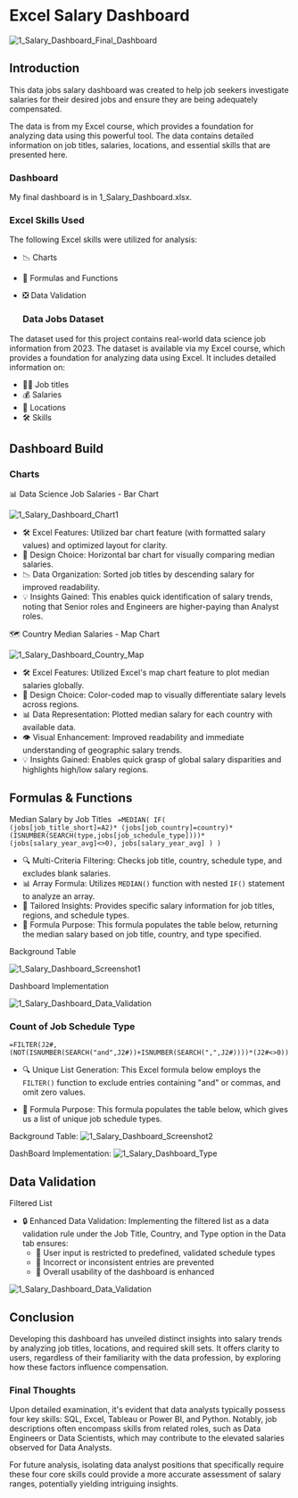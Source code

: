 # Excel Salary Dashboard
![1_Salary_Dashboard_Final_Dashboard](https://github.com/user-attachments/assets/7cc3d5d1-5f6f-431c-a23b-8d0896016a1a)

## Introduction
This data jobs salary dashboard was created to help job seekers investigate salaries for their desired jobs and ensure they are being adequately compensated.

The data is from my Excel course, which provides a foundation for analyzing data using this powerful tool. The data contains detailed information on job titles, salaries, locations, and essential skills that are presented here.

  ### Dashboard
 My final dashboard is in 1_Salary_Dashboard.xlsx.
  
  ### Excel Skills Used
The following Excel skills were utilized for analysis:

* 📉 Charts
* 🧮 Formulas and Functions
* ❎ Data Validation

  ### Data Jobs Dataset
The dataset used for this project contains real-world data science job information from 2023. The dataset is available via my Excel course, which provides a foundation for analyzing data using Excel. It includes detailed information on:

* 👨‍💼 Job titles
* 💰 Salaries
* 📍 Locations
* 🛠️ Skills

## Dashboard Build
 ### Charts
 
📊 Data Science Job Salaries - Bar Chart

![1_Salary_Dashboard_Chart1](https://github.com/user-attachments/assets/e28db1e6-ea1b-4955-8ff3-f9069c3b0bb5)

* 🛠️ Excel Features: Utilized bar chart feature (with formatted salary values) and optimized layout for clarity.
* 🎨 Design Choice: Horizontal bar chart for visually comparing median salaries.
* 📉 Data Organization: Sorted job titles by descending salary for improved readability.
* 💡 Insights Gained: This enables quick identification of salary trends, noting that Senior roles and Engineers are higher-paying than Analyst roles.
 
🗺️ Country Median Salaries - Map Chart

![1_Salary_Dashboard_Country_Map](https://github.com/user-attachments/assets/c59c5f82-bca4-4aff-8a7f-6963620d712d)

* 🛠️ Excel Features: Utilized Excel's map chart feature to plot median salaries globally.
* 🎨 Design Choice: Color-coded map to visually differentiate salary levels across regions.
* 📊 Data Representation: Plotted median salary for each country with available data.
* 👁️ Visual Enhancement: Improved readability and immediate understanding of geographic salary trends.
* 💡 Insights Gained: Enables quick grasp of global salary disparities and highlights high/low salary regions.

## Formulas & Functions

Median Salary by Job Titles
<code>
=MEDIAN(
IF(
    (jobs[job_title_short]=A2)*
    (jobs[job_country]=country)*
    (ISNUMBER(SEARCH(type,jobs[job_schedule_type])))*
    (jobs[salary_year_avg]<>0),
    jobs[salary_year_avg]
)
)
</code>

* 🔍 Multi-Criteria Filtering: Checks job title, country, schedule type, and excludes blank salaries.
* 📊 Array Formula: Utilizes <code>MEDIAN()</code> function with nested <code>IF()</code> statement to analyze an array.
* 🎯 Tailored Insights: Provides specific salary information for job titles, regions, and schedule types.
* 🔢 Formula Purpose: This formula populates the table below, returning the median salary based on job title, country, and type specified.

Background Table

![1_Salary_Dashboard_Screenshot1](https://github.com/user-attachments/assets/44c60401-36d3-48c6-bfbe-99d6c859d07b)

Dashboard Implementation

![1_Salary_Dashboard_Data_Validation](https://github.com/user-attachments/assets/b9c639f6-f47e-4486-9026-013768006a9e)

### Count of Job Schedule Type
<code>=FILTER(J2#,(NOT(ISNUMBER(SEARCH("and",J2#))+ISNUMBER(SEARCH(",",J2#))))*(J2#<>0))</code>
* 🔍 Unique List Generation: This Excel formula below employs the <code>FILTER()</code> function to exclude entries containing "and" or commas, and omit zero values.

* 🔢 Formula Purpose: This formula populates the table below, which gives us a list of unique job schedule types.

Background Table:
![1_Salary_Dashboard_Screenshot2](https://github.com/user-attachments/assets/0075345b-6032-466d-b483-08d47ec5cb71)

DashBoard Implementation:
![1_Salary_Dashboard_Type](https://github.com/user-attachments/assets/b257dcf1-5df5-4475-9ae5-43ffbe25c840)

## Data Validation

Filtered List 
  * 🔒 Enhanced Data Validation: Implementing the filtered list as a data validation rule under the Job Title, Country, and Type option in the Data tab ensures:
    * 🎯 User input is restricted to predefined, validated schedule types
    * 🚫 Incorrect or inconsistent entries are prevented
    * 👥 Overall usability of the dashboard is enhanced

![1_Salary_Dashboard_Data_Validation](https://github.com/user-attachments/assets/d68b78b7-caac-4472-aec9-6098b0399780)

## Conclusion
Developing this dashboard has unveiled distinct insights into salary trends by analyzing job titles, locations, and required skill sets. It offers clarity to users, regardless of their familiarity with the data profession, by exploring how these factors influence compensation.

### Final Thoughts
Upon detailed examination, it's evident that data analysts typically possess four key skills: SQL, Excel, Tableau or Power BI, and Python. Notably, job descriptions often encompass skills from related roles, such as Data Engineers or Data Scientists, which may contribute to the elevated salaries observed for Data Analysts.

For future analysis, isolating data analyst positions that specifically require these four core skills could provide a more accurate assessment of salary ranges, potentially yielding intriguing insights.
